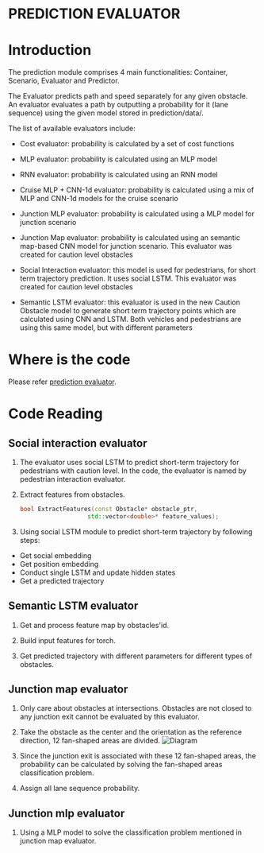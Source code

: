 # PREDICTION EVALUATOR

# Introduction

The prediction module comprises 4 main functionalities: Container, Scenario, Evaluator and Predictor. 

The Evaluator predicts path and speed separately for any given obstacle. An evaluator evaluates a path by outputting a probability for it (lane sequence) using the given model stored in prediction/data/.

The list of available evaluators include:

- Cost evaluator: probability is calculated by a set of cost functions

- MLP evaluator: probability is calculated using an MLP model

- RNN evaluator: probability is calculated using an RNN model

- Cruise MLP + CNN-1d evaluator: probability is calculated using a mix of MLP and CNN-1d models for the cruise scenario

- Junction MLP evaluator: probability is calculated using a MLP model for junction scenario

- Junction Map evaluator: probability is calculated using an semantic map-based CNN model for junction scenario. This evaluator was created for caution level obstacles

- Social Interaction evaluator: this model is used for pedestrians, for short term trajectory prediction. It uses social LSTM. This evaluator was created for caution level obstacles

- Semantic LSTM evaluator: this evaluator is used in the new Caution Obstacle model to generate short term trajectory points which are calculated using CNN and LSTM. Both vehicles and pedestrians are using this same model, but with different parameters


# Where is the code

Please refer [prediction evaluator](../../modules/prediction/evaluator).

# Code Reading

## Social interaction evaluator
1. The evaluator uses social LSTM to predict short-term trajectory for pedestrians with caution level. In the code, the evaluator is named by pedestrian interaction evaluator.

2. Extract features from obstacles.

    ```cpp 
    bool ExtractFeatures(const Obstacle* obstacle_ptr,
                       std::vector<double>* feature_values);
    ```

3. Using social LSTM module to predict short-term trajectory by following steps:
  - Get social embedding
  - Get position embedding
  - Conduct single LSTM and update hidden states
  - Get a predicted trajectory

## Semantic LSTM evaluator
1. Get and process feature map by obstacles'id.

2. Build input features for torch.

3. Get predicted trajectory with different parameters for different types of obstacles.

## Junction map evaluator
1. Only care about obstacles at intersections. Obstacles are not closed to any junction exit cannot be evaluated by this evaluator. 

2. Take the obstacle as the center and the orientation as the reference direction, 12 fan-shaped areas are divided.
  ![Diagram](images/prediction_evaluator_fig_1.png)

3. Since the junction exit is associated with these 12 fan-shaped areas, the probability can be calculated by solving the fan-shaped areas classification problem.

4. Assign all lane sequence probability.

## Junction mlp evaluator
1. Using a MLP model to solve the classification problem mentioned in junction map evaluator.

